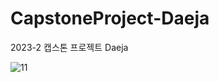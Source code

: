 # CapstoneProject-Daeja
2023-2 캡스톤 프로젝트
Daeja


![11](https://github.com/j-ra1n/Daeja/assets/118893707/72a8ce84-f8bb-4327-89f2-d3b7982fb65f)


